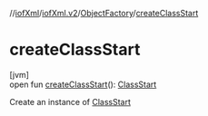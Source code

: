 //[iofXml](../../../index.md)/[iofXml.v2](../index.md)/[ObjectFactory](index.md)/[createClassStart](create-class-start.md)

# createClassStart

[jvm]\
open fun [createClassStart](create-class-start.md)(): [ClassStart](../-class-start/index.md)

Create an instance of [ClassStart](../-class-start/index.md)
